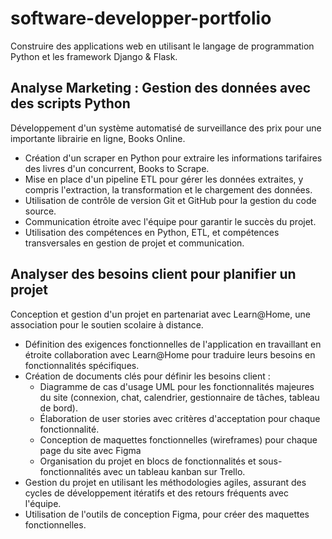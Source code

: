 # software-developper-portfolio
Construire des applications web en utilisant le langage de programmation Python et les framework Django & Flask.

## Analyse Marketing : Gestion des données avec des scripts Python 
Développement d'un système automatisé de surveillance des prix pour une importante librairie en ligne, Books Online.
- Création d'un scraper en Python pour extraire les informations tarifaires des livres d'un concurrent, Books to Scrape.
- Mise en place d'un pipeline ETL pour gérer les données extraites, y compris l'extraction, la transformation et le chargement des données.
- Utilisation de contrôle de version Git et GitHub pour la gestion du code source.
- Communication étroite avec l'équipe pour garantir le succès du projet.
- Utilisation des compétences en Python, ETL, et compétences transversales en gestion de projet et communication.

## Analyser des besoins client pour planifier un projet
Conception et gestion d'un projet en partenariat avec Learn@Home, une association pour le soutien scolaire à distance.
- Définition des exigences fonctionnelles de l'application en travaillant en étroite collaboration avec Learn@Home pour traduire leurs besoins en fonctionnalités spécifiques.
- Création de documents clés pour définir les besoins client :
  - Diagramme de cas d'usage UML pour les fonctionnalités majeures du site (connexion, chat, calendrier, gestionnaire de tâches, tableau de bord).
  - Élaboration de user stories avec critères d'acceptation pour chaque fonctionnalité.
  - Conception de maquettes fonctionnelles (wireframes) pour chaque page du site avec Figma
  - Organisation du projet en blocs de fonctionnalités et sous-fonctionnalités avec un tableau kanban sur Trello.
- Gestion du projet en utilisant les méthodologies agiles, assurant des cycles de développement itératifs et des retours fréquents avec l'équipe.
- Utilisation de l'outils de conception Figma, pour créer des maquettes fonctionnelles.
